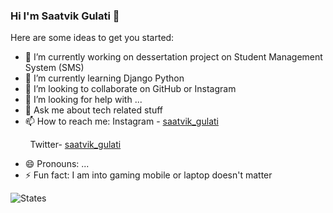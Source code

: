 ### Hi I'm Saatvik Gulati 👋

<!--
**saatvikgulati/saatvikgulati** is a ✨ _special_ ✨ repository because its `README.md` (this file) appears on your GitHub profile.-->

Here are some ideas to get you started:

- 🔭 I’m currently working on dessertation project on Student Management System (SMS)
- 🌱 I’m currently learning Django Python
- 👯 I’m looking to collaborate on GitHub or Instagram
- 🤔 I’m looking for help with ...
- 💬 Ask me about tech related stuff
- 📫 How to reach me: Instagram - [saatvik_gulati](https://www.instagram.com/saatvik_gulati/) 

&nbsp;&nbsp;&nbsp;&nbsp;&nbsp;&nbsp;&nbsp;&nbsp;Twitter- [saatvik_gulati](https://twitter.com/saatvik_gulati)
- 😄 Pronouns: ...
- ⚡ Fun fact: I am into gaming mobile or laptop doesn't matter

![States](https://github-readme-stats.vercel.app/api?username=saatvikgulati&&show_icons=true&title_color=f0adbe&icon_color=44bcd8&text_color=dfe8e3&bg_color=151515)

